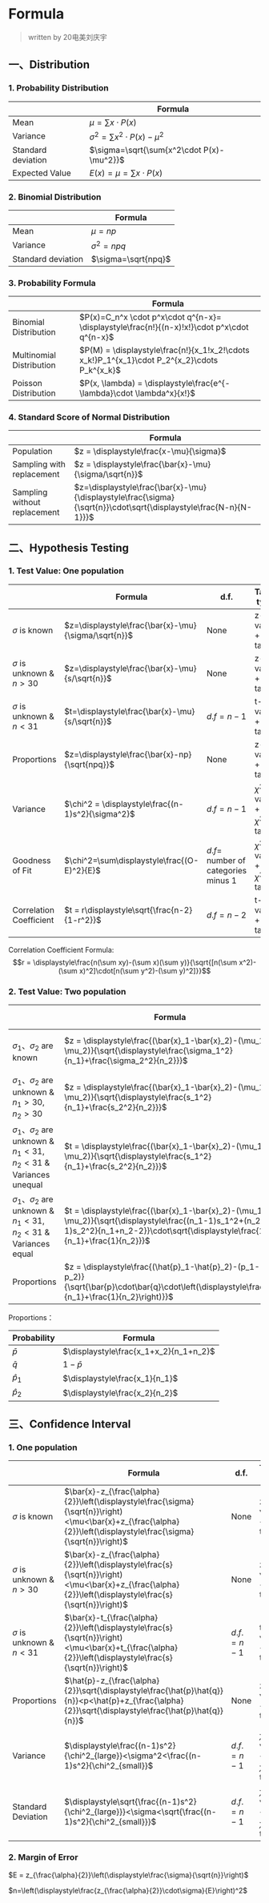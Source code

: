# Formula
> written by 20电美刘庆宇
## 一、Distribution
### 1. Probability Distribution
||Formula|
|-|-|
|Mean|$\mu = \sum{x\cdot P(x)}$|
|Variance|$\sigma^2=\sum{x^2\cdot P(x)-\mu^2}$|
|Standard deviation|$\sigma=\sqrt{\sum{x^2\cdot P(x)-\mu^2}}$|
|Expected Value|$E(x)=\mu = \sum{x\cdot P(x)}$|

### 2. Binomial Distribution
||Formula|
|-|-|
|Mean|$\mu = np$|
|Variance|$\sigma^2=npq$|
|Standard deviation|$\sigma=\sqrt{npq}$|
### 3. Probability Formula
||Formula|
|-|-|
|Binomial Distribution|$P(x)=C_n^x \cdot p^x\cdot q^{n-x}= \displaystyle\frac{n!}{(n-x)!x!}\cdot p^x\cdot q^{n-x}$|
|Multinomial Distribution|$P(M) = \displaystyle\frac{n!}{x_1!x_2!\cdots x_k!}P_1^{x_1}\cdot P_2^{x_2}\cdots P_k^{x_k}$|
|Poisson Distribution|$P(x, \lambda) = \displaystyle\frac{e^{-\lambda}\cdot \lambda^x}{x!}$|
### 4. Standard Score of Normal Distribution
||Formula|
|-|-|
|Population|$z = \displaystyle\frac{x-\mu}{\sigma}$|
|Sampling with replacement|$z =  \displaystyle\frac{\bar{x}-\mu}{\sigma/\sqrt{n}}$|
|Sampling without replacement|$z=\displaystyle\frac{\bar{x}-\mu}{\displaystyle\frac{\sigma}{\sqrt{n}}\cdot\sqrt{\displaystyle\frac{N-n}{N-1}}}$|

## 二、Hypothesis Testing
### 1. Test Value: One population
||Formula|d.f.|Table type|
|-|-|-|-|
|$\sigma$ is known|$z=\displaystyle\frac{\bar{x}-\mu}{\sigma/\sqrt{n}}$|None|z-value + z-table|
|$\sigma$ is unknown & $n>30$|$z=\displaystyle\frac{\bar{x}-\mu}{s/\sqrt{n}}$|None|z-value + z-table|
|$\sigma$ is unknown & $n<31$|$t=\displaystyle\frac{\bar{x}-\mu}{s/\sqrt{n}}$|$d.f=n-1$|t-value + t-table|
|Proportions|$z=\displaystyle\frac{\bar{x}-np}{\sqrt{npq}}$|None|z-value + z-table|
|Variance|$\chi^2 = \displaystyle\frac{(n-1)s^2}{\sigma^2}$|$d.f = n-1$|$\chi^2$-value + $\chi^2$-table|
|Goodness of Fit|$\chi^2=\sum\displaystyle\frac{(O-E)^2}{E}$|$d.f =$ number of categories minus 1|$\chi^2$-value + $\chi^2$-table|
|Correlation Coefficient|$t = r\displaystyle\sqrt{\frac{n-2}{1-r^2}}$|$d.f = n-2$|t-value + t-table|

Correlation Coefficient Formula: $$r = \displaystyle\frac{n(\sum xy)-(\sum x)(\sum y)}{\sqrt{[n(\sum x^2)-(\sum x)^2]\cdot[n(\sum y^2)-(\sum y)^2]}}$$

### 2. Test Value: Two population
||Formula|d.f.|Table type|
|-|-|-|-|
|$\sigma_1、\sigma_2$ are known|$z = \displaystyle\frac{(\bar{x}_1-\bar{x}_2)-(\mu_1-\mu_2)}{\sqrt{\displaystyle\frac{\sigma_1^2}{n_1}+\frac{\sigma_2^2}{n_2}}}$|None|z-value + z-table|
|$\sigma_1、\sigma_2$ are unknown & $n_1>30,n_2>30$|$z = \displaystyle\frac{(\bar{x}_1-\bar{x}_2)-(\mu_1-\mu_2)}{\sqrt{\displaystyle\frac{s_1^2}{n_1}+\frac{s_2^2}{n_2}}}$|None|z-value + z-table|
|$\sigma_1、\sigma_2$ are unknown & $n_1<31,n_2<31$ & Variances unequal|$t = \displaystyle\frac{(\bar{x}_1-\bar{x}_2)-(\mu_1-\mu_2)}{\sqrt{\displaystyle\frac{s_1^2}{n_1}+\frac{s_2^2}{n_2}}}$|$d.f={min}\{n_1-1,n_2-1\}$|t-value + t-table|
|$\sigma_1、\sigma_2$ are unknown & $n_1<31,n_2<31$ & Variances equal|$t = \displaystyle\frac{(\bar{x}_1-\bar{x}_2)-(\mu_1-\mu_2)}{\sqrt{\displaystyle\frac{(n_1-1)s_1^2+(n_2-1)s_2^2}{n_1+n_2-2}}\cdot\sqrt{\displaystyle\frac{1}{n_1}+\frac{1}{n_2}}}$|$d.f=n_1+n_2-2$|t-value + t-table|
|Proportions|$z = \displaystyle\frac{(\hat{p}_1-\hat{p}_2)-(p_1-p_2)}{\sqrt{\bar{p}\cdot\bar{q}\cdot\left(\displaystyle\frac{1}{n_1}+\frac{1}{n_2}\right)}}$|None|z-value + z-table|

Proportions：

|Probability|Formula|
|-|-|
|$\bar{p}$|$\displaystyle\frac{x_1+x_2}{n_1+n_2}$|
|$\bar{q}$|$1-\bar{p}$|
|$\hat{p}_1$|$\displaystyle\frac{x_1}{n_1}$|
|$\hat{p}_2$|$\displaystyle\frac{x_2}{n_2}$|

## 三、Confidence Interval
### 1. One population
   
||Formula|d.f.|Table type|
|-|-|-|-|
|$\sigma$ is known|$\bar{x}-z_{\frac{\alpha}{2}}\left(\displaystyle\frac{\sigma}{\sqrt{n}}\right)<\mu<\bar{x}+z_{\frac{\alpha}{2}}\left(\displaystyle\frac{\sigma}{\sqrt{n}}\right)$|None|z-value + z-table|
|$\sigma$ is unknown & $n>30$|$\bar{x}-z_{\frac{\alpha}{2}}\left(\displaystyle\frac{s}{\sqrt{n}}\right)<\mu<\bar{x}+z_{\frac{\alpha}{2}}\left(\displaystyle\frac{s}{\sqrt{n}}\right)$|None|z-value + z-table|
|$\sigma$ is unknown & $n<31$|$\bar{x}-t_{\frac{\alpha}{2}}\left(\displaystyle\frac{s}{\sqrt{n}}\right)<\mu<\bar{x}+t_{\frac{\alpha}{2}}\left(\displaystyle\frac{s}{\sqrt{n}}\right)$|$d.f.= n-1$|t-value + t-table|
|Proportions|$\hat{p}-z_{\frac{\alpha}{2}}\sqrt{\displaystyle\frac{\hat{p}\hat{q}}{n}}<p<\hat{p}+z_{\frac{\alpha}{2}}\sqrt{\displaystyle\frac{\hat{p}\hat{q}}{n}}$|None|z-value + z-table|
|Variance|$\displaystyle\frac{(n-1)s^2}{\chi^2_{large}}<\sigma^2<\frac{(n-1)s^2}{\chi^2_{small}}$|$d.f.= n-1$|$\chi^2$-value + $\chi^2$-table|
|Standard Deviation|$\displaystyle\sqrt{\frac{(n-1)s^2}{\chi^2_{large}}}<\sigma<\sqrt{\frac{(n-1)s^2}{\chi^2_{small}}}$|$d.f.= n-1$|$\chi^2$-value + $\chi^2$-table|

### 2. Margin of Error
$E = z_{\frac{\alpha}{2}}\left(\displaystyle\frac{\sigma}{\sqrt{n}}\right)$

$n=\left(\displaystyle\frac{z_{\frac{\alpha}{2}}\cdot\sigma}{E}\right)^2$